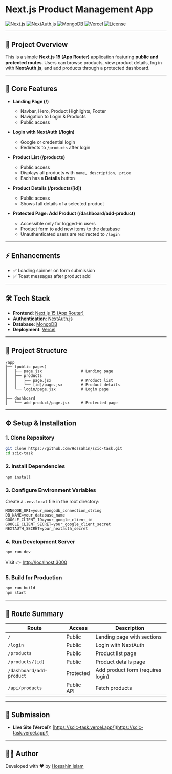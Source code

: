 # Next.js Product Management App

[![Next.js](https://img.shields.io/badge/Next.js-15-black?style=flat\&logo=next.js)](https://nextjs.org/)
[![NextAuth.js](https://img.shields.io/badge/Auth-NextAuth.js-blue?style=flat\&logo=auth0)](https://next-auth.js.org/)
[![MongoDB](https://img.shields.io/badge/Database-MongoDB-green?style=flat\&logo=mongodb)](https://www.mongodb.com/)
[![Vercel](https://img.shields.io/badge/Deploy-Vercel-black?style=flat\&logo=vercel)](https://vercel.com/)
[![License](https://img.shields.io/badge/License-MIT-yellow.svg)](./LICENSE)

---

## 📖 Project Overview

This is a simple **Next.js 15 (App Router)** application featuring **public and protected routes**. Users can browse products, view product details, log in with **NextAuth.js**, and add products through a protected dashboard.

---

## 🚀 Core Features

* **Landing Page (/)**

  * Navbar, Hero, Product Highlights, Footer
  * Navigation to Login & Products
  * Public access

* **Login with NextAuth (/login)**

  * Google or credential login
  * Redirects to `/products` after login

* **Product List (/products)**

  * Public access
  * Displays all products with `name, description, price`
  * Each has a **Details** button

* **Product Details (/products/\[id])**

  * Public access
  * Shows full details of a selected product

* **Protected Page: Add Product (/dashboard/add-product)**

  * Accessible only for logged-in users
  * Product form to add new items to the database
  * Unauthenticated users are redirected to `/login`

---

## ⚡ Enhancements

* ✅ Loading spinner on form submission
* ✅ Toast messages after product add

---

## 🛠️ Tech Stack

* **Frontend**: [Next.js 15 (App Router)](https://nextjs.org/docs/app)
* **Authentication**: [NextAuth.js](https://next-auth.js.org/)
* **Database**: [MongoDB](https://www.mongodb.com/)
* **Deployment**: [Vercel](https://vercel.com/)

---

## 📂 Project Structure

```
/app
├── (public pages)
│   ├── page.jsx                 # Landing page
│   ├── products
│   │   ├── page.jsx             # Product list
│   │   └── [id]/page.jsx        # Product details
│   └── login/page.jsx           # Login page
│
├── dashboard
│   └── add-product/page.jsx     # Protected page

```

---

## ⚙️ Setup & Installation

### 1. Clone Repository

```bash
git clone https://github.com/Hossahin/scic-task.git
cd scic-task
```

### 2. Install Dependencies

```bash
npm install
```

### 3. Configure Environment Variables

Create a `.env.local` file in the root directory:

```env
MONGODB_URI=your_mongodb_connection_string
DB_NAME=your_database_name
GOOGLE_CLIENT_ID=your_google_client_id
GOOGLE_CLIENT_SECRET=your_google_client_secret
NEXTAUTH_SECRET=your_nextauth_secret
```

### 4. Run Development Server

```bash
npm run dev
```

Visit 👉 [http://localhost:3000](http://localhost:3000)

### 5. Build for Production

```bash
npm run build
npm start
```

---

## 📌 Route Summary

| Route                    | Access        | Description                       |
| ------------------------ | ------------- | --------------------------------- |
| `/`                      | Public        | Landing page with sections        |
| `/login`                 | Public        | Login with NextAuth               |
| `/products`              | Public        | Product list page                 |
| `/products/[id]`         | Public        | Product details page              |
| `/dashboard/add-product` | Protected     | Add product form (requires login) |
| `/api/products`          | Public API    | Fetch products                    |

---


## 📎 Submission

* **Live Site (Vercel):** [https://scic-task.vercel.app/](https://scic-task.vercel.app/)

---

## 👨‍💻 Author

Developed with ❤️ by [Hossahin Islam](https://github.com/Hossahin)
